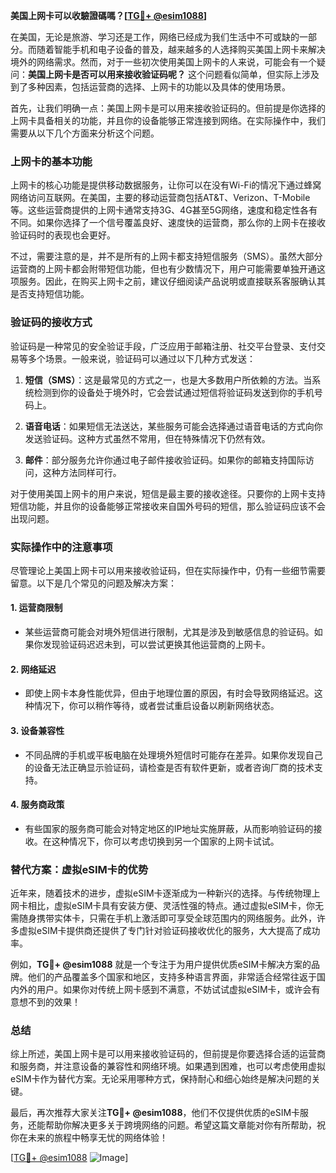 **美国上网卡可以收驗證碼嗎？[[TG💪+ @esim1088](https://t.me/s/esim1088)]**

在美国，无论是旅游、学习还是工作，网络已经成为我们生活中不可或缺的一部分。而随着智能手机和电子设备的普及，越来越多的人选择购买美国上网卡来解决境外的网络需求。然而，对于一些初次使用美国上网卡的人来说，可能会有一个疑问：**美国上网卡是否可以用来接收验证码呢？** 这个问题看似简单，但实际上涉及到了多种因素，包括运营商的选择、上网卡的功能以及具体的使用场景。

首先，让我们明确一点：美国上网卡是可以用来接收验证码的。但前提是你选择的上网卡具备相关的功能，并且你的设备能够正常连接到网络。在实际操作中，我们需要从以下几个方面来分析这个问题。

### 上网卡的基本功能

上网卡的核心功能是提供移动数据服务，让你可以在没有Wi-Fi的情况下通过蜂窝网络访问互联网。在美国，主要的移动运营商包括AT&T、Verizon、T-Mobile等。这些运营商提供的上网卡通常支持3G、4G甚至5G网络，速度和稳定性各有不同。如果你选择了一个信号覆盖良好、速度快的运营商，那么你的上网卡在接收验证码时的表现也会更好。

不过，需要注意的是，并不是所有的上网卡都支持短信服务（SMS）。虽然大部分运营商的上网卡都会附带短信功能，但也有少数情况下，用户可能需要单独开通这项服务。因此，在购买上网卡之前，建议仔细阅读产品说明或直接联系客服确认其是否支持短信功能。

### 验证码的接收方式

验证码是一种常见的安全验证手段，广泛应用于邮箱注册、社交平台登录、支付交易等多个场景。一般来说，验证码可以通过以下几种方式发送：

1. **短信（SMS）**：这是最常见的方式之一，也是大多数用户所依赖的方法。当系统检测到你的设备处于境外时，它会尝试通过短信将验证码发送到你的手机号码上。
   
2. **语音电话**：如果短信无法送达，某些服务可能会选择通过语音电话的方式向你发送验证码。这种方式虽然不常用，但在特殊情况下仍然有效。

3. **邮件**：部分服务允许你通过电子邮件接收验证码。如果你的邮箱支持国际访问，这种方法同样可行。

对于使用美国上网卡的用户来说，短信是最主要的接收途径。只要你的上网卡支持短信功能，并且你的设备能够正常接收来自国外号码的短信，那么验证码应该不会出现问题。

### 实际操作中的注意事项

尽管理论上美国上网卡可以用来接收验证码，但在实际操作中，仍有一些细节需要留意。以下是几个常见的问题及解决方案：

#### 1. **运营商限制**
   - 某些运营商可能会对境外短信进行限制，尤其是涉及到敏感信息的验证码。如果你发现验证码迟迟未到，可以尝试更换其他运营商的上网卡。
   
#### 2. **网络延迟**
   - 即使上网卡本身性能优异，但由于地理位置的原因，有时会导致网络延迟。这种情况下，你可以稍作等待，或者尝试重启设备以刷新网络状态。

#### 3. **设备兼容性**
   - 不同品牌的手机或平板电脑在处理境外短信时可能存在差异。如果你发现自己的设备无法正确显示验证码，请检查是否有软件更新，或者咨询厂商的技术支持。

#### 4. **服务商政策**
   - 有些国家的服务商可能会对特定地区的IP地址实施屏蔽，从而影响验证码的接收。在这种情况下，你可以考虑切换到另一个国家的上网卡试试。

### 替代方案：虚拟eSIM卡的优势

近年来，随着技术的进步，虚拟eSIM卡逐渐成为一种新兴的选择。与传统物理上网卡相比，虚拟eSIM卡具有安装方便、灵活性强的特点。通过虚拟eSIM卡，你无需随身携带实体卡，只需在手机上激活即可享受全球范围内的网络服务。此外，许多虚拟eSIM卡提供商还提供了专门针对验证码接收优化的服务，大大提高了成功率。

例如，**TG💪+ @esim1088** 就是一个专注于为用户提供优质eSIM卡解决方案的品牌。他们的产品覆盖多个国家和地区，支持多种语言界面，非常适合经常往返于国内外的用户。如果你对传统上网卡感到不满意，不妨试试虚拟eSIM卡，或许会有意想不到的效果！

### 总结

综上所述，美国上网卡是可以用来接收验证码的，但前提是你要选择合适的运营商和服务商，并注意设备的兼容性和网络环境。如果遇到困难，也可以考虑使用虚拟eSIM卡作为替代方案。无论采用哪种方式，保持耐心和细心始终是解决问题的关键。

最后，再次推荐大家关注**TG💪+ @esim1088**，他们不仅提供优质的eSIM卡服务，还能帮助你解决更多关于跨境网络的问题。希望这篇文章能对你有所帮助，祝你在未来的旅程中畅享无忧的网络体验！

[[TG💪+ @esim1088](https://t.me/s/esim1088) ![Image](https://i.postimg.cc/4NQfJmqS/Snipaste-2025-05-13-00-14-12.png)]